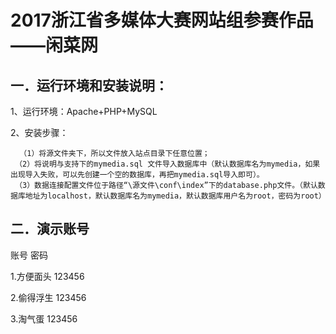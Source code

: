 # 2017浙江省多媒体大赛网站组参赛作品——闲菜网 #

## 一．运行环境和安装说明： ##
1、运行环境：Apache+PHP+MySQL

2、安装步骤：

      （1）将源文件夹下，所以文件放入站点目录下任意位置；
     （2）将说明与支持下的mymedia.sql 文件导入数据库中（默认数据库名为mymedia，如果出现导入失败，可以先创建一个空的数据库，再把mymedia.sql导入即可）。
     （3）数据连接配置文件位于路径“\源文件\conf\index”下的database.php文件。（默认数据库地址为localhost，默认数据库名为mymedia，默认数据库用户名为root，密码为root）

## 二．演示账号 ##

账号           密码

1.方便面头        123456

2.偷得浮生        123456

3.淘气蛋          123456 


